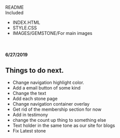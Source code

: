 README</br>
Included
* INDEX.HTML
* STYLE.CSS
* IMAGES/GEMSTONE/For main images</br>
</br>
<h4>6/27/2019</h4>
<h2>Things to do next.</h2>  

* Change navigation highlight color.
* Add a email button of some kind
* Change the text
* Add each stone page
* Change navigation container overlay
* Get rid of the membership section for now
* Add in testimony
* change the count up thing to something else
* Text holder in the same tone as our site for blogs
* Fix Latest stone
